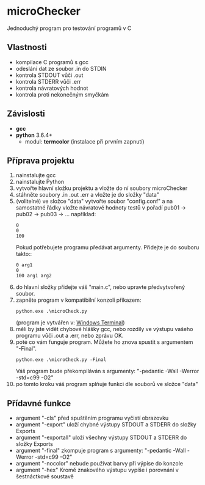 # microChecker
Jednoduchý program pro testování programů v C

## Vlastnosti
  - kompilace C programů s gcc 
  - odeslání dat ze soubor .in do STDIN
  - kontrola STDOUT vůči .out
  - kontrola STDERR vůči .err
  - kontrola návratových hodnot
  - kontrola proti nekonečným smyčkám

## Závislosti
 - **gcc**
 - **python** 3.6.4+
    * modul: **termcolor** (instalace při prvním zapnutí)

## Příprava projektu
1) nainstalujte gcc
2) nainstalujte Python
3) vytvořte hlavní složku projektu a vložte do ní soubory microChecker
4) stáhněte soubory .in .out .err a vložte je do složky "data"
5) (volitelné) ve složce "data" vytvořte soubor "config.conf" a na samostatné řádky vložte návratové hodnoty testů v pořadí pub01 -> pub02 -> pub03 -> ...
    například:
    ```
    0
	0
	100
    ```
    Pokud potřebujete programu předávat argumenty. Přidejte je do souboru takto::
    ```
    0 arg1
    0
    100 arg1 arg2
    ```
6) do hlavní složky přidejte váš "main.c", nebo upravte předvytvořený soubor.
7) zapněte program v kompatibilní konzoli příkazem:
    ```
    python.exe .\microCheck.py
    ```
    (program je vytvářen v: [Windows Terminal](https://www.microsoft.com/en-us/p/windows-terminal/9n0dx20hk701))
8) měli by jste vidět chybové hlášky gcc, nebo rozdíly ve výstupu vašeho programu vůči .out a .err, nebo zprávu OK.
9) poté co vám funguje program. Můžete ho znova spustit s argumentem "-Final".
    ```
    python.exe .\microCheck.py -Final
    ```
    Váš program bude překompiláván s argumenty: "-pedantic -Wall -Werror -std=c99 -O2"
10) po tomto kroku váš program splňuje funkci dle souborů ve složce "data"

## Přídavné funkce
 - argument "-cls" před spuštěním programu vyčistí obrazovku
 - argument "-export" uloží chybné výstupy STDOUT a STDERR do složky Exports
 - argument "-exportall" uloží všechny výstupy STDOUT a STDERR do složky Exports
 - argument "-final" zkompuje program s argumenty: "-pedantic -Wall -Werror -std=c99 -O2"
 - argument "-nocolor" nebude používat barvy při výpise do konzole
 - argument "-hex" Kromě znakového výstupu vypíše i porovnání v šestnáctkové soustavě 